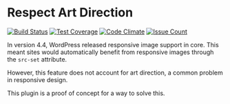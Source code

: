 # Respect Art Direction

[![Build Status](https://travis-ci.org/desrosj/respect-art-direction.svg?branch=master)](https://travis-ci.org/desrosj/respect-art-direction)
[![Test Coverage](https://codeclimate.com/github/desrosj/respect-art-direction/badges/coverage.svg)](https://codeclimate.com/github/desrosj/respect-art-direction/coverage)
[![Code Climate](https://codeclimate.com/github/desrosj/respect-art-direction/badges/gpa.svg)](https://codeclimate.com/github/desrosj/respect-art-direction)
[![Issue Count](https://codeclimate.com/github/desrosj/respect-art-direction/badges/issue_count.svg)](https://codeclimate.com/github/desrosj/respect-art-direction)

In version 4.4, WordPress released responsive image support in core. This meant
sites would automatically benefit from responsive images through the `src-set`
attribute.

However, this feature does not account for art direction, a common problem in
responsive design.

This plugin is a proof of concept for a way to solve this.
